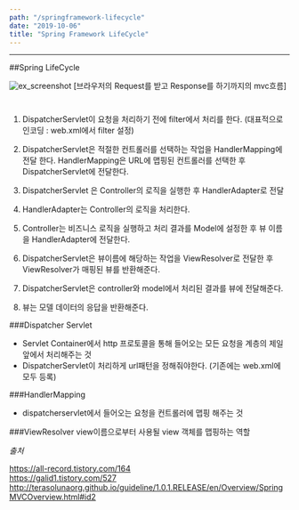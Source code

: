 ```yaml
---
path: "/springframework-lifecycle"
date: "2019-10-06"
title: "Spring Framework LifeCycle"
---
```


---

##Spring LifeCycle

![ex_screenshot](https://user-images.githubusercontent.com/45478754/66265619-37cc5b00-e809-11e9-8b23-ea3f1300a745.png)
[브라우저의 Request를 받고 Response를 하기까지의 mvc흐름]

##
#

1. DispatcherServlet이 요청을 처리하기 전에 filter에서 처리를 한다. (대표적으로 인코딩 : web.xml에서 filter 설정)

2. DispatcherServlet은 적절한 컨트롤러를 선택하는 작업을 HandlerMapping에 전달 한다.  HandlerMapping은 URL에 맵핑된 컨트롤러를 선택한 후 DispatcherServlet에 전달한다.

3. DispatcherServlet 은 Controller의 로직을 실행한 후 HandlerAdapter로 전달
4. HandlerAdapter는 Controller의 로직을 처리한다.

5. Controller는 비즈니스 로직을 실행하고 처리 결과를 Model에 설정한 후 뷰 이름을 HandlerAdapter에 전달한다.

6. DispatcherServlet은 뷰이름에 해당하는 작업을 ViewResolver로 전달한 후 ViewResolver가 매핑된 뷰를 반환해준다.

7. DispatcherServlet은 controller와 model에서 처리된 결과를 뷰에 전달해준다.

9. 뷰는 모델 데이터의 응답을 반환해준다.





###Dispatcher Servlet
  - Servlet Container에서 http 프로토콜을 통해 들어오는 모든 요청을 계층의 제일 앞에서 처리해주는 것
  - DispatcherServlet이 처리하게 url패턴을 정해줘야한다. (기존에는 web.xml에 모두 등록)

###HandlerMapping
  - dispatcherservlet에서 들어오는 요청을 컨트롤러에 맵핑 해주는 것

###ViewResolver
view이름으로부터 사용될 view 객체를 맵핑하는 역할





_출처_   

https://all-record.tistory.com/164    
https://galid1.tistory.com/527  
http://terasolunaorg.github.io/guideline/1.0.1.RELEASE/en/Overview/SpringMVCOverview.html#id2  
